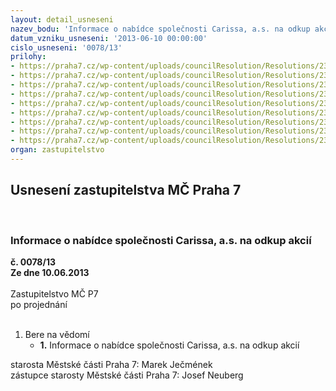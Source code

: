```yaml
---
layout: detail_usneseni
nazev_bodu: 'Informace o nabídce společnosti Carissa, a.s. na odkup akcií '
datum_vzniku_usneseni: '2013-06-10 00:00:00'
cislo_usneseni: '0078/13'
prilohy:
- https://praha7.cz/wp-content/uploads/councilResolution/Resolutions/23267/5-13-info_carissa_2.doc
- https://praha7.cz/wp-content/uploads/councilResolution/Resolutions/23267/5-13-carissa_ks%c4%8d_21486.jpg
- https://praha7.cz/wp-content/uploads/councilResolution/Resolutions/23267/5-13-carissa_top_09_31487.jpg
- https://praha7.cz/wp-content/uploads/councilResolution/Resolutions/23267/5-13-pril_4491.jpg
- https://praha7.cz/wp-content/uploads/councilResolution/Resolutions/23267/5-13-carissa_sz_a_snk_51489.jpg
- https://praha7.cz/wp-content/uploads/councilResolution/Resolutions/23267/5-13-stransky.JPG
- https://praha7.cz/wp-content/uploads/councilResolution/Resolutions/23267/5-13-usn_0434.doc
- https://praha7.cz/wp-content/uploads/councilResolution/Resolutions/23267/5-13-dopp_Carissa496.jpg
- https://praha7.cz/wp-content/uploads/councilResolution/Resolutions/23267/5-13-dopp_Alkatria497.jpg
organ: zastupitelstvo
---
```

<div id="ucUsn_pList" class="usn">
	<span><h2>Usnesení zastupitelstva MČ Praha 7 </h2>
<br></span><div class="standBody">
<span><h3>Informace o nabídce společnosti Carissa, a.s. na odkup akcií </h3></span><div class="center">
		<strong>č. 0078/13</strong><br>
	</div>
<div class="center">
		<strong>Ze dne 10.06.2013</strong><br><br>
	</div>Zastupitelstvo MČ P7<br> po projednání<br><br><ol><li>Bere na vědomí<ul><li>
<strong>1.</strong> Informace o nabídce společnosti Carissa, a.s. na odkup akcií </li></ul>
</li></ol>starosta Městské části Praha 7: Marek Ječmének<br>zástupce starosty Městské části Praha 7: Josef Neuberg
</div>
</div>
